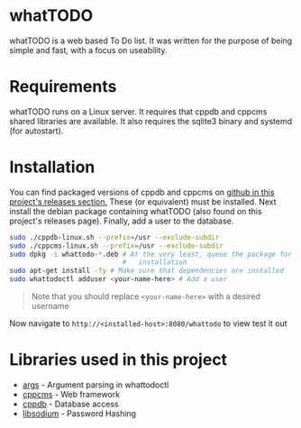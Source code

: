 # whatTODO
whatTODO is a web based To Do list. It was written for the purpose of being
simple and fast, with a focus on useability.

# Requirements
whatTODO runs on a Linux server. It requires that cppdb and cppcms shared
libraries are available. It also requires the sqlite3 binary and systemd (for
autostart).

# Installation
You can find packaged versions of cppdb and cppcms on [github in this project's
releases section.](https://github.com/butitsnotme/whattodo/releases)  These (or
equivalent) must be installed. Next install the debian package containing
whatTODO (also found on this project's releases page). Finally, add a user to
the database.

```bash
sudo ./cppdb-linux.sh --prefix=/usr --exclude-subdir
sudo ./cppcms-linux.sh --prefix=/usr --exclude-subdir
sudo dpkg -i whattodo-*.deb # At the very least, queue the package for
                            #   installation
sudo apt-get install -fy # Make sure that dependencies are installed
sudo whattodoctl adduser <your-name-here> # Add a user
```

> Note that you should replace `<your-name-here>` with a desired username

Now navigate to `http://<installed-host>:8080/whattodo` to view test it out

# Libraries used in this project

 * [args](https://github.com/Taywee/args) - Argument parsing in whattodoctl
 * [cppcms](http://cppcms.com/wikipp/en/page/main) - Web framework
 * [cppdb](http://cppcms.com/sql/cppdb/) - Database access
 * [libsodium](https://github.com/jedisct1/libsodium) - Password Hashing
